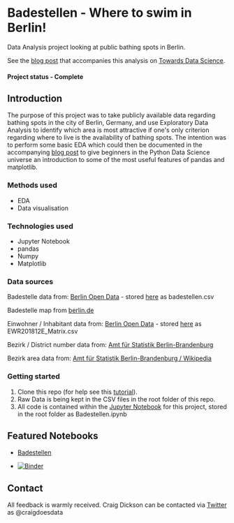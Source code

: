 # Badestellen - Where to swim in Berlin!
Data Analysis project looking at public bathing spots in Berlin.

See the [blog post](https://towardsdatascience.com/where-to-swim-in-berlin-4ed862633cd3) that accompanies this analysis on [Towards Data Science](https://towardsdatascience.com/where-to-swim-in-berlin-4ed862633cd3).

#### Project status - Complete

## Introduction
The purpose of this project was to take publicly available data regarding bathing spots in the city of Berlin, Germany, and use Exploratory Data Analysis to identify which area is most attractive if one's only criterion regarding where to live is the availability of bathing spots. The intention was to perform some basic EDA which could then be documented in the accompanying [blog post](https://towardsdatascience.com/where-to-swim-in-berlin-4ed862633cd3) to give beginners in the Python Data Science universe an introduction to some of the most useful features of pandas and matplotlib.

### Methods used
* EDA
* Data visualisation

### Technologies used
* Jupyter Notebook
* pandas
* Numpy
* Matplotlib


### Data sources
Badestelle data from: [Berlin Open Data](https://daten.berlin.de/datensaetze/liste-der-badestellen) - stored [here](https://github.com/thecraigd/Badestellen/blob/master/badestellen.csv) as badestellen.csv

Badestelle map from [berlin.de](https://www.berlin.de/lageso/gesundheit/gesundheitsschutz/badegewaesser/karte/)

Einwohner / Inhabitant data from: [Berlin Open Data](https://daten.berlin.de/datensaetze/einwohnerinnen-und-einwohner-berlin-lor-planungsr%C3%A4umen-am-31122018) - stored [here](https://github.com/thecraigd/Badestellen/blob/master/EWR201812E_Matrix.csv) as EWR201812E_Matrix.csv

Bezirk / District number data from: [Amt für Statistik Berlin-Brandenburg](https://www.statistik-berlin-brandenburg.de/regionalstatistiken/r-gesamt_neu.asp?Ptyp=410&Sageb=33000&creg=BBB&anzwer=8)

Bezirk area data from: [Amt für Statistik Berlin-Brandenburg / Wikipedia](https://de.wikipedia.org/wiki/Berlin#Stadtgliederung)


### Getting started

1. Clone this repo (for help see this [tutorial](https://help.github.com/articles/cloning-a-repository/)).
2. Raw Data is being kept in the CSV files in the root folder of this repo.
3. All code is contained within the [Jupyter Notebook](https://github.com/thecraigd/Badestellen/blob/master/Badestellen.ipynb) for this project, stored in the root folder as Badestellen.ipynb


## Featured Notebooks
* [Badestellen](https://github.com/thecraigd/Badestellen/blob/master/Badestellen.ipynb)

* [![Binder](https://mybinder.org/badge_logo.svg)](https://mybinder.org/v2/gh/thecraigd/Badestellen/master)


## Contact
All feedback is warmly received. Craig Dickson can be contacted via [Twitter](https://twitter.com/craigdoesdata) as @craigdoesdata
